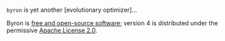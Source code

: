 `byron` is yet another [evolutionary optimizer]...

Byron is [free and open-source software](https://en.wikipedia.org/wiki/Free_and_open-source_software); version 4 is distributed under the permissive [Apache License 2.0](https://www.tldrlegal.com/l/apache2).